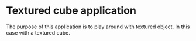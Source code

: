 # Textured cube application

The purpose of this application is to play around with textured object. In this case with a textured cube.
